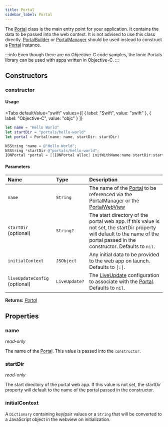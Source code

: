 ```yaml
---
title: Portal
sidebar_label: Portal
---
```


The [Portal](./portal) class is the main entry point for your application. It contains the data to be passed into the web context. It is not advised to use this class directly. [PortalBuilder](./portal-builder) or [PortalManager](./) should be used instead to construct a [Portal](./portal) instance.

:::info
Even though there are no Objective-C code samples, the Ionic Portals library can be used with apps written in Objective-C.
:::

## Constructors

### constructor

#### Usage 

<Tabs
  defaultValue="swift"
  values={[
    { label: "Swift", value: "swift" },
    { label: "Objective-C", value: "objc" }
  ]}
>

<TabItem value="swift">

```swift
let name = "Hello World"
let startDir = "portals/hello-world"
let portal = Portal(name: name, startDir: startDir)
``` 

</TabItem>

<TabItem value="objc">

```objectivec
NSString *name = @"Hello World";
NSString *startDir @"portals/hello-world";
IONPortal *portal = [[IONPortal alloc] initWithName:name startDir:startDir initialContext:nil];
``` 

</TabItem>

</Tabs>

#### Parameters

Name | Type | Description
:------ | :------ | :------ 
`name` | `String` | The name of the [Portal](./portal) to be referenced via the [PortalManager](./) or the [PortalWebView](./)
`startDir` (optional) | `String?` | The start directory of the portal web app. If this value is not set, the startDir property will default to the name of the portal passed in the constructor. Defaults to `nil`.
`initialContext` | `JSObject` | Any initial data to be provided to the web app on launch. Defaults to `[:]`.
`liveUpdateConfig` (optional) | `LiveUpdate?` | The [LiveUpdate](../reference-live-updates/iOS/live-update.md) configuration to associate with the [Portal](./portal). Defaults to `nil`.

**Returns:** <span class="return-code">[*Portal*](./portal)</span>

## Properties

### name
_read-only_

The name of the [Portal](./portal). This value is passed into the `constructor`.

### startDir
_read-only_

The start directory of the portal web app. If this value is not set, the startDir property will default to the name of the portal passed in the constructor. 

### initialContext

A `Dictionary` containing key/pair values or a `String` that will be converted to a JavaScript object in the webview on initialization.

